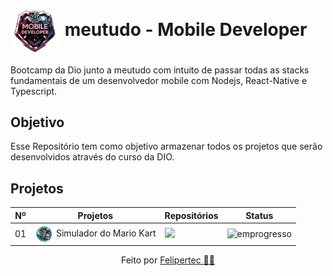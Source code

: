 <h1>
     <img align="center" width="80px" src="img/logoMeutudo.webp">
    <span>meutudo - Mobile Developer</span>
</h1>


Bootcamp da Dio junto a meutudo com intuito de passar todas as stacks fundamentais de um desenvolvedor mobile com Nodejs, React-Native e Typescript.

## Objetivo
Esse Repositório tem como objetivo armazenar todos os projetos que serão desenvolvidos através do curso da DIO.

## Projetos
|  Nº |  Projetos                                 |                     Repositórios                                             | Status     |
| ----|-----------------------------------------|------------------------------------------------------------------------------|------------|
|01  |<img src="img/marioKart.webp" alt="Mario Kart" width="30" style="vertical-align:middle;"/> Simulador do Mario Kart |![](https://img.shields.io/badge/Acessar-000?style=for-the-badge)<!--(https://github.com/felipertec/meuTudoMobileDeveloper) -->|![emprogresso](https://img.shields.io/badge/Em_Progresso-FFBF00?style=for-the-badge)<!--(https://github.com/felipertec/meuTudoMobileDeveloper) -->|



<div align="center"> Feito por <a href="https://github.com/felipertec">Felipertec 🧑‍💻</a>
